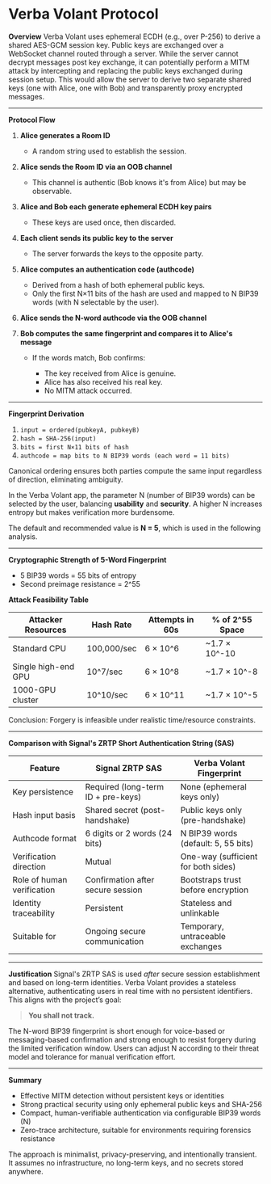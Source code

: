 Verba Volant Protocol
=============


**Overview**
Verba Volant uses ephemeral ECDH (e.g., over P-256) to derive a shared AES-GCM session key. Public keys are exchanged over a WebSocket channel routed through a server. While the server cannot decrypt messages post key exchange, it can potentially perform a MITM attack by intercepting and replacing the public keys exchanged during session setup. This would allow the server to derive two separate shared keys (one with Alice, one with Bob) and transparently proxy encrypted messages.

---

**Protocol Flow**

1. **Alice generates a Room ID**

   * A random string used to establish the session.

2. **Alice sends the Room ID via an OOB channel**

   * This channel is authentic (Bob knows it's from Alice) but may be observable.

3. **Alice and Bob each generate ephemeral ECDH key pairs**

   * These keys are used once, then discarded.

4. **Each client sends its public key to the server**

   * The server forwards the keys to the opposite party.

5. **Alice computes an authentication code (authcode)**

   * Derived from a hash of both ephemeral public keys.
   * Only the first N×11 bits of the hash are used and mapped to N BIP39 words (with N selectable by the user).

6. **Alice sends the N-word authcode via the OOB channel**

7. **Bob computes the same fingerprint and compares it to Alice's message**

   * If the words match, Bob confirms:

     * The key received from Alice is genuine.
     * Alice has also received his real key.
     * No MITM attack occurred.

---

**Fingerprint Derivation**

1. `input = ordered(pubkeyA, pubkeyB)`
2. `hash = SHA-256(input)`
3. `bits = first N×11 bits of hash`
4. `authcode = map bits to N BIP39 words (each word = 11 bits)`

Canonical ordering ensures both parties compute the same input regardless of direction, eliminating ambiguity.

In the Verba Volant app, the parameter N (number of BIP39 words) can be selected by the user, balancing **usability** and **security**. A higher N increases entropy but makes verification more burdensome.

The default and recommended value is **N = 5**, which is used in the following analysis.

---

**Cryptographic Strength of 5-Word Fingerprint**

* 5 BIP39 words = 55 bits of entropy
* Second preimage resistance = 2^55

**Attack Feasibility Table**

| Attacker Resources  | Hash Rate   | Attempts in 60s | % of 2^55 Space |
| ------------------- | ----------- | --------------- | --------------- |
| Standard CPU        | 100,000/sec | 6 × 10^6        | \~1.7 × 10^-10  |
| Single high-end GPU | 10^7/sec    | 6 × 10^8        | \~1.7 × 10^-8   |
| 1000-GPU cluster    | 10^10/sec   | 6 × 10^11       | \~1.7 × 10^-5   |

Conclusion: Forgery is infeasible under realistic time/resource constraints.

---

**Comparison with Signal's ZRTP Short Authentication String (SAS)**

| Feature                    | Signal ZRTP SAS                    | Verba Volant Fingerprint            |
| -------------------------- | ---------------------------------- | ----------------------------------- |
| Key persistence            | Required (long-term ID + pre-keys) | None (ephemeral keys only)          |
| Hash input basis           | Shared secret (post-handshake)     | Public keys only (pre-handshake)    |
| Authcode format            | 6 digits or 2 words (24 bits)      | N BIP39 words (default: 5, 55 bits) |
| Verification direction     | Mutual                             | One-way (sufficient for both sides) |
| Role of human verification | Confirmation after secure session  | Bootstraps trust before encryption  |
| Identity traceability      | Persistent                         | Stateless and unlinkable            |
| Suitable for               | Ongoing secure communication       | Temporary, untraceable exchanges    |

---

**Justification**
Signal's ZRTP SAS is used *after* secure session establishment and based on long-term identities. Verba Volant provides a stateless alternative, authenticating users in real time with no persistent identifiers. This aligns with the project’s goal:

> **You shall not track.**

The N-word BIP39 fingerprint is short enough for voice-based or messaging-based confirmation and strong enough to resist forgery during the limited verification window. Users can adjust N according to their threat model and tolerance for manual verification effort.

---

**Summary**

* Effective MITM detection without persistent keys or identities
* Strong practical security using only ephemeral public keys and SHA-256
* Compact, human-verifiable authentication via configurable BIP39 words (N)
* Zero-trace architecture, suitable for environments requiring forensics resistance

The approach is minimalist, privacy-preserving, and intentionally transient. It assumes no infrastructure, no long-term keys, and no secrets stored anywhere.
